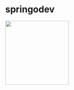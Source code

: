 # springodev
<p>
  <a href="https://github.com/kaankilic94/springodev/screenshots/1.png" target="_blank">
<img src="https://github.com/kaankilic94/springodev/screenshots/1.png" width="200" style="max-width:100%;"></a>


  
